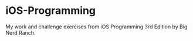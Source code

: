 iOS-Programming
===============

My work and challenge exercises from iOS Programming 3rd Edition by Big Nerd Ranch.
